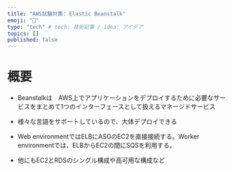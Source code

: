 ```yaml
---
title: "AWS試験対策: Elastic Beanstalk"
emoji: "👋"
type: "tech" # tech: 技術記事 / idea: アイデア
topics: []
published: false
---
```


# 概要

- Beanstalkは　AWS上でアプリケーションをデプロイするために必要なサービスをまとめて1つのインターフェースとして扱えるマネージドサービス

- 様々な言語をサポートしているので、大体デプロイできる

- Web environmentではELBにASGのEC2を直接接続する。Worker environmentでは、ELBからEC2の間にSQSを利用する。

- 他にもEC2とRDSのシングル構成や高可用な構成など
